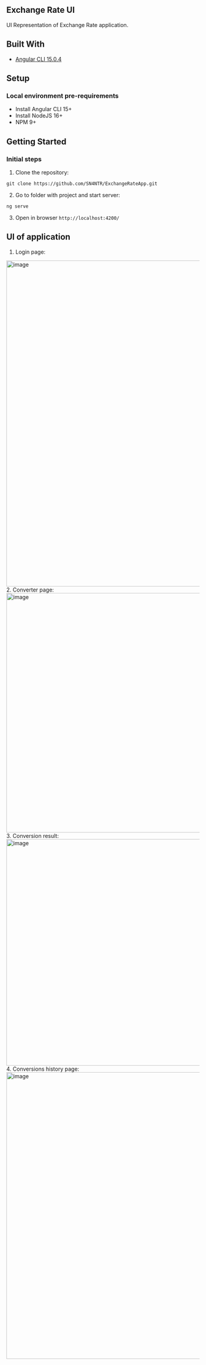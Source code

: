 ## Exchange Rate UI

UI Representation of Exchange Rate application.

## Built With
- [Angular CLI 15.0.4](https://github.com/angular/angular-cli)


## Setup
### Local environment pre-requirements
- Install Angular CLI 15+
- Install NodeJS 16+
- NPM 9+

## Getting Started
### Initial steps
1. Clone the repository:
```shell script
git clone https://github.com/SN4NTR/ExchangeRateApp.git
```
2. Go to folder with project and start server:
```shell script
ng serve
```
3. Open in browser `http://localhost:4200/`

## UI of application
1. Login page:
<img width="849" alt="image" src="https://user-images.githubusercontent.com/49494582/209559795-903a6cc3-0d7a-496a-a42e-686b623696cd.png">
2. Converter page:
<img width="624" alt="image" src="https://user-images.githubusercontent.com/49494582/209559886-997cf069-c503-4909-bdb1-e04bfb14ffc0.png">
3. Conversion result:
<img width="590" alt="image" src="https://user-images.githubusercontent.com/49494582/209561602-8096c840-0690-4da6-89b8-fd54f21eec70.png">
4. Conversions history page:
<img width="747" alt="image" src="https://user-images.githubusercontent.com/49494582/209560094-0730c27a-b332-4be4-a68b-61c92cbd150b.png">

